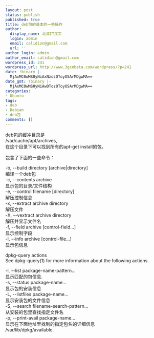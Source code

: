 ```yaml
---
layout: post
status: publish
published: true
title: deb包的基本的一些操作
author:
  display_name: 北漂IT民工
  login: admin
  email: calidion@gmail.com
  url: ''
author_login: admin
author_email: calidion@gmail.com
wordpress_id: 241
wordpress_url: http://www.3gcnbeta.com/wordpress/?p=241
date: !binary |-
  MjAxMC0wMS0yNiAxNzozOToyOSArMDgwMA==
date_gmt: !binary |-
  MjAxMC0wMS0yNiAwOTozOToyOSArMDgwMA==
categories:
- Ubuntu
tags:
- deb
- Debian
- deb包
comments: []
---
```

<p>deb包的缓冲目录是<br />
&#47;var&#47;cache&#47;apt&#47;archives,<br />
在这个目录下可以找到所有的apt-get install的包。</p>
<p>包含了下面的一些命令：</p>
<p>-b, --build directory [archive|directory]<br />
编译一个deb包<br />
-c, --contents archive<br />
显示包的目录&#47;文件结构<br />
-e, --control filename [directory]<br />
解压控制信息<br />
-x, --extract archive directory<br />
解压文件<br />
-X, --vextract archive directory<br />
解压并显示文件名<br />
-f, --field  archive [control-field...]<br />
显示控制字段<br />
-I, --info archive [control-file...]<br />
显示包信息</p>
<p>dpkg-query actions<br />
See dpkg-query(1) for more information about the following actions.</p>
<p>-l, --list package-name-pattern...<br />
显示匹配的包信息.<br />
-s, --status package-name...<br />
显示包的安装信息<br />
-L, --listfiles package-name...<br />
显示安装包的文件信息<br />
-S, --search filename-search-pattern...<br />
从安装的包里查找指定文件名<br />
-p, --print-avail package-name...<br />
显示在下面地址里找到的指定包名的详细信息<br />
&#47;var&#47;lib&#47;dpkg&#47;available.</p>
